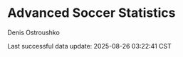 # Advanced Soccer Statistics
Denis Ostroushko

<!-- gfm -->

Last successful data update: 2025-08-26 03:22:41 CST
